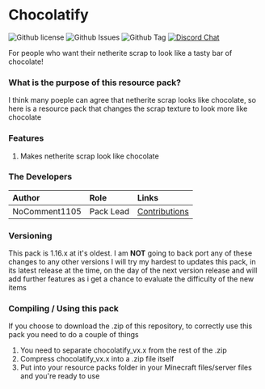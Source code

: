 # Chocolatify
![Github license](https://img.shields.io/github/license/NoComment1105/chocolatify.svg)
![Github Issues](https://img.shields.io/github/issues/NoComment1105/chocolatify.svg)
![Github Tag](https://img.shields.io/github/tag/NoComment1105/chocolatify.svg)
[![Discord Chat](https://img.shields.io/badge/chat%20on-discord-7289DA)](https://discord.gg/28N2Eeq2tT)

For people who want their netherite scrap to look like a tasty bar of chocolate!

### What is the purpose of this resource pack?
I think many poeple can agree that netherite scrap looks like chocolate, so here is a resource pack that changes the scrap texture to look more like chocolate

### Features

1. Makes netherite scrap look like chocolate

### The Developers

| Author   | Role   | Links   |
|:---------|:-------|:--------|
| NoComment1105 | Pack Lead | [Contributions](https://github.com/NoComment1105/Easier-items-datapck/commits?author=NoComment1105) |

### Versioning
This pack is 1.16.x at it's oldest. I am **NOT** going to back port any of these changes to any other versions
I will try my hardest to updates this pack, in its latest release at the time, on the day of the next version release and will add further features as i get a chance to evaluate the difficulty of the new items

### Compiling / Using this pack
If you choose to download the .zip of this repository, to correctly use this pack you need to do a couple of things
1. You need to separate chocolatify_vx.x from the rest of the .zip
2. Compress chocolatify_vx.x into a .zip file itself
3. Put into your resource packs folder in your Minecraft files/server files and you're ready to use
